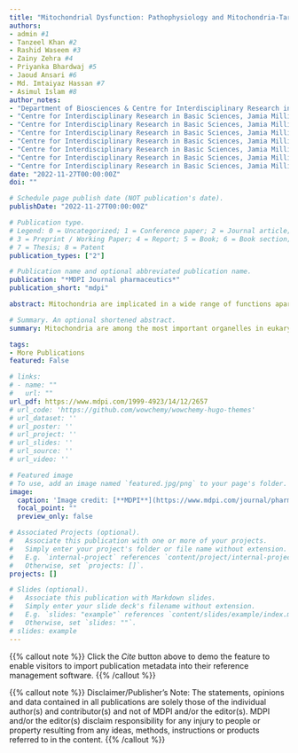 ```yaml
---
title: "Mitochondrial Dysfunction: Pathophysiology and Mitochondria-Targeted Drug Delivery Approaches"
authors:
- admin #1
- Tanzeel Khan #2
- Rashid Waseem #3
- Zainy Zehra #4
- Priyanka Bhardwaj #5
- Jaoud Ansari #6
- Md. Imtaiyaz Hassan #7
- Asimul Islam #8
author_notes:
- "Department of Biosciences & Centre for Interdisciplinary Research in Basic Sciences, Jamia Millia Islamia, New Delhi 110025, India" #1
- "Centre for Interdisciplinary Research in Basic Sciences, Jamia Millia Islamia, New Delhi 110025, India" #2
- "Centre for Interdisciplinary Research in Basic Sciences, Jamia Millia Islamia, New Delhi 110025, India" #3
- "Centre for Interdisciplinary Research in Basic Sciences, Jamia Millia Islamia, New Delhi 110025, India" #4
- "Centre for Interdisciplinary Research in Basic Sciences, Jamia Millia Islamia, New Delhi 110025, India" #5
- "Centre for Interdisciplinary Research in Basic Sciences, Jamia Millia Islamia, New Delhi 110025, India" #6
- "Centre for Interdisciplinary Research in Basic Sciences, Jamia Millia Islamia, New Delhi 110025, India" #7
- "Centre for Interdisciplinary Research in Basic Sciences, Jamia Millia Islamia, New Delhi 110025, India" #8
date: "2022-11-27T00:00:00Z"
doi: ""

# Schedule page publish date (NOT publication's date).
publishDate: "2022-11-27T00:00:00Z"

# Publication type.
# Legend: 0 = Uncategorized; 1 = Conference paper; 2 = Journal article;
# 3 = Preprint / Working Paper; 4 = Report; 5 = Book; 6 = Book section;
# 7 = Thesis; 8 = Patent
publication_types: ["2"]

# Publication name and optional abbreviated publication name.
publication: "*MDPI Journal pharmaceutics*"
publication_short: "mdpi"

abstract: Mitochondria are implicated in a wide range of functions apart from ATP generation, and, therefore, constitute one of the most important organelles of cell. Since healthy mitochondria are essential for proper cellular functioning and survival, mitochondrial dysfunction may lead to various pathologies. Mitochondria are considered a novel and promising therapeutic target for the diagnosis, treatment, and prevention of various human diseases including metabolic disorders, cancer, and neurodegenerative diseases. For mitochondria-targeted therapy, there is a need to develop an effective drug delivery approach, owing to the mitochondrial special bilayer structure through which therapeutic molecules undergo multiple difficulties in reaching the core. In recent years, various nanoformulations have been designed such as polymeric nanoparticles, liposomes, inorganic nanoparticles conjugate with mitochondriotropic moieties such as mitochondria-penetrating peptides (MPPs), triphenylphosphonium (TPP), dequalinium (DQA), and mitochondrial protein import machinery for overcoming barriers involved in targeting mitochondria. The current approaches used for mitochondria-targeted drug delivery have provided promising ways to overcome the challenges associated with targeted-drug delivery. Herein, we review the research from past years to the current scenario that has identified mitochondrial dysfunction as a major contributor to the pathophysiology of various diseases. Furthermore, we discuss the recent advancements in mitochondria-targeted drug delivery strategies for the pathologies associated with mitochondrial dysfunction

# Summary. An optional shortened abstract.
summary: Mitochondria are among the most important organelles in eukaryotic cells and have a distinctive structure composed of lipid-bilayer membranes [1]. A mitochondrion has a unique structure comprising four parts the outer mitochondrial membrane (OMM), the inter-membranous space (IMS), the inner mitochondrial membrane (IMM), and the matrix, with each part performing a specific role. The permeability of mitochondrial lipid membranes differs; the outer membrane is permeable to a broad range of small molecules, but the inner membrane is selective [2]. The passage of molecules through the IMM is controlled by a variety of specialized channel proteins [3]. 

tags:
- More Publications
featured: False

# links:
# - name: ""
#   url: ""
url_pdf: https://www.mdpi.com/1999-4923/14/12/2657
# url_code: 'https://github.com/wowchemy/wowchemy-hugo-themes'
# url_dataset: ''
# url_poster: ''
# url_project: ''
# url_slides: ''
# url_source: ''
# url_video: ''

# Featured image
# To use, add an image named `featured.jpg/png` to your page's folder. 
image:
  caption: 'Image credit: [**MDPI**](https://www.mdpi.com/journal/pharmaceutics)'
  focal_point: ""
  preview_only: false

# Associated Projects (optional).
#   Associate this publication with one or more of your projects.
#   Simply enter your project's folder or file name without extension.
#   E.g. `internal-project` references `content/project/internal-project/index.md`.
#   Otherwise, set `projects: []`.
projects: []

# Slides (optional).
#   Associate this publication with Markdown slides.
#   Simply enter your slide deck's filename without extension.
#   E.g. `slides: "example"` references `content/slides/example/index.md`.
#   Otherwise, set `slides: ""`.
# slides: example
---
```


{{% callout note %}}
Click the *Cite* button above to demo the feature to enable visitors to import publication metadata into their reference management software.
{{% /callout %}}

{{% callout note %}}
Disclaimer/Publisher’s Note: The statements, opinions and data contained in all publications are solely those of the individual author(s) and contributor(s) and not of MDPI and/or the editor(s). MDPI and/or the editor(s) disclaim responsibility for any injury to people or property resulting from any ideas, methods, instructions or products referred to in the content.
{{% /callout %}}

